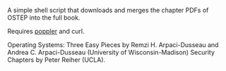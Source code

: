 A simple shell script that downloads and merges the chapter PDFs of OSTEP into the full book.

Requires [poppler](https://poppler.freedesktop.org/) and curl.

Operating Systems: Three Easy Pieces by Remzi H. Arpaci-Dusseau and Andrea C. Arpaci-Dusseau 
(University of Wisconsin-Madison) Security Chapters by Peter Reiher (UCLA).
